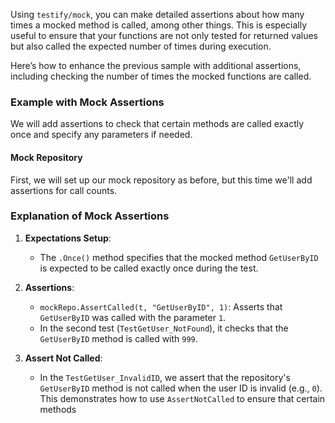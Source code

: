Using `testify/mock`, you can make detailed assertions about how many times a mocked method is called, among other things. This is especially useful to ensure that your functions are not only tested for returned values but also called the expected number of times during execution.

Here’s how to enhance the previous sample with additional assertions, including checking the number of times the mocked functions are called.

### Example with Mock Assertions

We will add assertions to check that certain methods are called exactly once and specify any parameters if needed.

#### Mock Repository

First, we will set up our mock repository as before, but this time we'll add assertions for call counts.

### Explanation of Mock Assertions

1. **Expectations Setup**:
   - The `.Once()` method specifies that the mocked method `GetUserByID` is expected to be called exactly once during the test.

2. **Assertions**:
   - `mockRepo.AssertCalled(t, "GetUserByID", 1)`: Asserts that `GetUserByID` was called with the parameter `1`.
   - In the second test (`TestGetUser_NotFound`), it checks that the `GetUserByID` method is called with `999`.

3. **Assert Not Called**:
   - In the `TestGetUser_InvalidID`, we assert that the repository's `GetUserByID` method is not called when the user ID is invalid (e.g., `0`). This demonstrates how to use `AssertNotCalled` to ensure that certain methods
